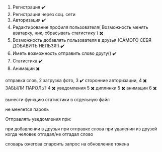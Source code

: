 1. Регистрация ✔️
2. Регистрация через соц. сети
3. Авторизация ✔️
4. Редактирование профиля пользователя(
   Возможность менять аватарку, ник, сбрасывать статистику
   ) ✖️
5. Возможность добавлять пользователя в друзья (САМОГО СЕБЯ ДОБАВИТЬ НЕЛЬЗЯ!) ✔️
6. Иметь возможность отправить слово другу() ✔️
7. Статистика ✔️
8. Анимации ✖️

отправка слов, 2
загрузка фото, 3 ✔️
сторонние авторизации, 4 ✖️
ЗАБЫЛИ ПАРОЛЬ? 4 ✖️
уведомления 5 ✖️
диплинки 5 ✖️
анимации 6 ✖️

вынести функцию статистики в отдельную файл

не меняется пароль

Отправлять уведомления при:

при добавлении в друзья
при отправке слова
при удалении из друзей
когда человек отгадал/не отгадал слово

словарь ожегова спарсить
запрос на обновление токена
